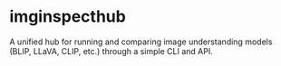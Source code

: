 # imginspecthub
A unified hub for running and comparing image understanding models (BLIP, LLaVA, CLIP, etc.) through a simple CLI and API.
